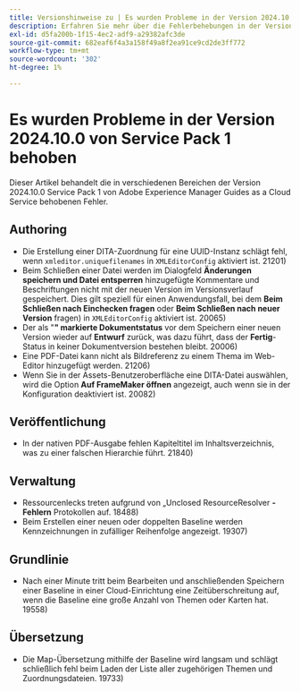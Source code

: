 ```yaml
---
title: Versionshinweise zu | Es wurden Probleme in der Version 2024.10.0 Service Pack 1 von Adobe Experience Manager Guides behoben
description: Erfahren Sie mehr über die Fehlerbehebungen in der Version 2024.10.0 Service Pack 1 von Adobe Experience Manager Guides as a Cloud Service.
exl-id: d5fa200b-1f15-4ec2-adf9-a29382afc3de
source-git-commit: 682eaf6f4a3a158f49a8f2ea91ce9cd2de3ff772
workflow-type: tm+mt
source-wordcount: '302'
ht-degree: 1%

---
```


# Es wurden Probleme in der Version 2024.10.0 von Service Pack 1 behoben

Dieser Artikel behandelt die in verschiedenen Bereichen der Version 2024.10.0 Service Pack 1 von Adobe Experience Manager Guides as a Cloud Service behobenen Fehler.

## Authoring

- Die Erstellung einer DITA-Zuordnung für eine UUID-Instanz schlägt fehl, wenn `xmleditor.uniquefilenames` in `XMLEditorConfig` aktiviert ist. 21201)
- Beim Schließen einer Datei werden im Dialogfeld **Änderungen speichern und Datei entsperren** hinzugefügte Kommentare und Beschriftungen nicht mit der neuen Version im Versionsverlauf gespeichert. Dies gilt speziell für einen Anwendungsfall, bei dem **Beim Schließen nach Einchecken fragen** oder **Beim Schließen nach neuer Version** fragen) in `XMLEditorConfig` aktiviert ist. 20065)
- Der als &quot;**&quot; markierte Dokumentstatus** vor dem Speichern einer neuen Version wieder auf **Entwurf** zurück, was dazu führt, dass der **Fertig**-Status in keiner Dokumentversion bestehen bleibt. 20006)
- Eine PDF-Datei kann nicht als Bildreferenz zu einem Thema im Web-Editor hinzugefügt werden. 21206)
- Wenn Sie in der Assets-Benutzeroberfläche eine DITA-Datei auswählen, wird die Option **Auf FrameMaker öffnen** angezeigt, auch wenn sie in der Konfiguration deaktiviert ist. 20082)

## Veröffentlichung

- In der nativen PDF-Ausgabe fehlen Kapiteltitel im Inhaltsverzeichnis, was zu einer falschen Hierarchie führt. 21840)


## Verwaltung

- Ressourcenlecks treten aufgrund von „Unclosed ResourceResolver **-Fehlern** Protokollen auf. 18488)
- Beim Erstellen einer neuen oder doppelten Baseline werden Kennzeichnungen in zufälliger Reihenfolge angezeigt. 19307)


## Grundlinie

- Nach einer Minute tritt beim Bearbeiten und anschließenden Speichern einer Baseline in einer Cloud-Einrichtung eine Zeitüberschreitung auf, wenn die Baseline eine große Anzahl von Themen oder Karten hat. 19558)

## Übersetzung

- Die Map-Übersetzung mithilfe der Baseline wird langsam und schlägt schließlich fehl beim Laden der Liste aller zugehörigen Themen und Zuordnungsdateien. 19733)
